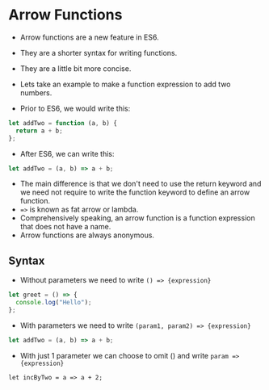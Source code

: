 # Arrow Functions

- Arrow functions are a new feature in ES6.
- They are a shorter syntax for writing functions.
- They are a little bit more concise.
- Lets take an example to make a function expression to add two numbers.

- Prior to ES6, we would write this:

```js
let addTwo = function (a, b) {
  return a + b;
};
```

- After ES6, we can write this:

```js
let addTwo = (a, b) => a + b;
```

- The main difference is that we don't need to use the return keyword and we need not require to write the function keyword to define an arrow function.
- `=>` is known as fat arrow or lambda.
- Comprehensively speaking, an arrow function is a function expression that does not have a name.
- Arrow functions are always anonymous.

## Syntax

- Without parameters we need to write `() => {expression}`

```js
let greet = () => {
  console.log("Hello");
};
```

- With parameters we need to write `(param1, param2) => {expression}`

```js
let addTwo = (a, b) => a + b;
```

- With just 1 parameter we can choose to omit () and write `param => {expression}`

```text
let incByTwo = a => a + 2;
```
